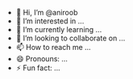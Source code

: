 - 👋 Hi, I’m @aniroob
- 👀 I’m interested in ...
- 🌱 I’m currently learning ...
- 💞️ I’m looking to collaborate on ...
- 📫 How to reach me ...
- 😄 Pronouns: ...
- ⚡ Fun fact: ...

<!---
aniroob/aniroob is a ✨ special ✨ repository because its `README.md` (this file) appears on your GitHub profile.
You can click the Preview link to take a look at your changes.
--->
